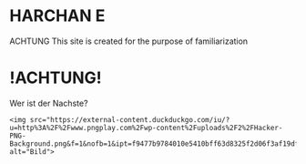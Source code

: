 # HARCHAN E
ACHTUNG This site is created for the purpose of familiarization
<!DOCTYPE html>
<html lang="de">
<head>
    <meta charset="UTF-8">
    <meta name="viewport" content="width=device-width, initial-scale=1.0">
  
      
</head>
<body>
    <h1>!ACHTUNG!</h1>
             Wer ist der Nachste?
            
    <img src="https://external-content.duckduckgo.com/iu/?u=http%3A%2F%2Fwww.pngplay.com%2Fwp-content%2Fuploads%2F2%2FHacker-PNG-Background.png&f=1&nofb=1&ipt=f9477b9784010e5410bff63d8325f2d06f3af19df6b95dbc629c90c3f7297385&ipo=images" alt="Bild">
</body>
</html>
